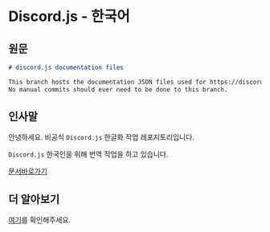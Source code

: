 # Discord.js - 한국어

## 원문

```md
# discord.js documentation files

This branch hosts the documentation JSON files used for https://discord.js.org/#/docs.
No manual commits should ever need to be done to this branch.
```

## 인사말

안녕하세요. 비공식 `Discord.js` 한글화 작업 레포지토리입니다.

`Discord.js` 한국인을 위해 번역 작업을 하고 있습니다.

[문서바로가기](https://discord-kr.js.org)

## 더 알아보기

[여기](words.md)를 확인해주세요.
